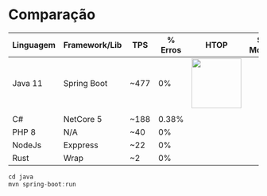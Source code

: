 # Comparação

|Linguagem  |Framework/Lib|TPS      |% Erros|HTOP|Sys Monitor|JMetter|
|-----------|-------------|---------|-------|----|-----------|-------|
|Java 11    |Spring Boot  |~477     |0%     |<img src="imgs/htop-java" width="100" height="100">
    |           |       |
|C#         |NetCore 5    |~188     |0.38%  |    |           |       |
|PHP 8      |N/A          |~40      |0%     |    |           |       |
|NodeJs     |Exppress     |~22      |0%     |    |           |       |
|Rust       |Wrap         |~2       |0%     |    |           |       |


```java
cd java
mvn spring-boot:run
```